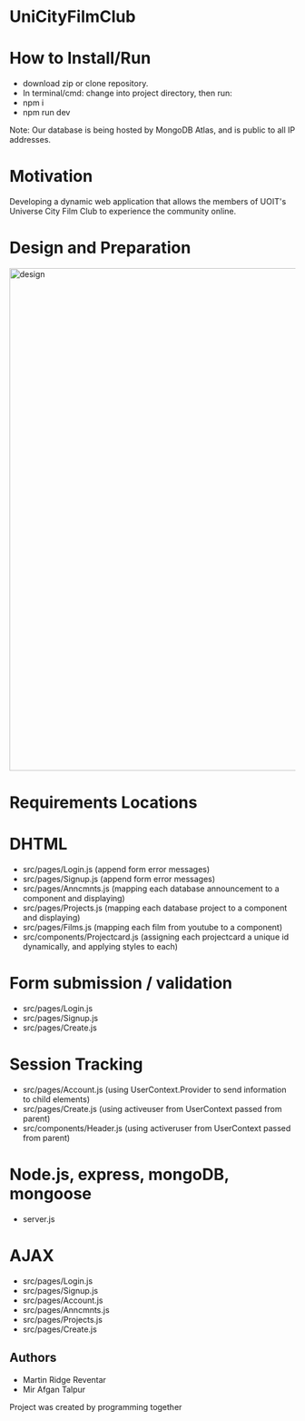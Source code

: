 # UniCityFilmClub

# How to Install/Run
- download zip or clone repository. 
- In terminal/cmd: change into project directory, then run:
- npm i              
- npm run dev       
  
Note: Our database is being hosted by MongoDB Atlas, and is public to all IP addresses.

# Motivation
Developing a dynamic web application that allows the members of UOIT's Universe City Film Club to experience the community online.

# Design and Preparation
<img width="885" alt="design" src="https://user-images.githubusercontent.com/18250516/55269897-c9fa1200-526e-11e9-9385-97404a5287e9.png">

# Requirements Locations
# DHTML
- src/pages/Login.js (append form error messages)
- src/pages/Signup.js (append form error messages)
- src/pages/Anncmnts.js (mapping each database announcement to a component and displaying) 
- src/pages/Projects.js (mapping each database project to a component and displaying) 
- src/pages/Films.js (mapping each film from youtube to a component)
- src/components/Projectcard.js (assigning each projectcard a unique id dynamically, and applying styles to each)

# Form submission / validation 
- src/pages/Login.js
- src/pages/Signup.js
- src/pages/Create.js

# Session Tracking
- src/pages/Account.js (using UserContext.Provider to send information to child elements)
- src/pages/Create.js (using activeuser from UserContext passed from parent)
- src/components/Header.js (using activeruser from UserContext passed from parent)

# Node.js, express, mongoDB, mongoose
- server.js

# AJAX 
- src/pages/Login.js
- src/pages/Signup.js
- src/pages/Account.js
- src/pages/Anncmnts.js
- src/pages/Projects.js
- src/pages/Create.js

## Authors
- Martin Ridge Reventar
- Mir Afgan Talpur

Project was created by programming together


